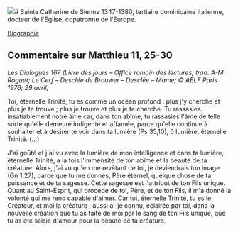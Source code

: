![](images/images/catherinedesienne.png)# Sainte Catherine de Sienne
1347-1380, tertiaire dominicaine italienne, docteur de l'Église, copatronne de l'Europe.

[Biographie](https://fr.wikipedia.org/wiki/Catherine_de_Sienne)

## Commentaire sur Matthieu 11, 25-30 <a name="matthieu-11-25-30"></a>
*Les Dialogues 167 (Livre des jours – Office romain des lectures; trad. A-M Roguet; Le Cerf – Desclée de Brouwer – Desclée – Mame; © AELF Paris 1976; 29 avril)*

Toi, éternelle Trinité, tu es comme un océan profond : plus j'y cherche et plus je te trouve ; plus je trouve et plus je te cherche. Tu rassasies insatiablement notre âme car, dans ton abîme, tu rassasies l'âme de telle sorte qu'elle demeure indigente et affamée, parce qu'elle continue à souhaiter et à désirer te voir dans ta lumière (Ps 35,10), ô lumière, éternelle Trinité. (...)

J'ai goûté et j'ai vu avec la lumière de mon intelligence et dans ta lumière, éternelle Trinité, à la fois l'immensité de ton abîme et la beauté de ta créature. Alors, j'ai vu qu'en me revêtant de toi, je deviendrais ton image (Gn 1,27), parce que tu me donnes, Père éternel, quelque chose de ta puissance et de ta sagesse. Cette sagesse est l'attribut de ton Fils unique. Quant au Saint-Esprit, qui procède de toi, Père, et de ton Fils, il m'a donné la volonté qui me rend capable d'aimer. Car toi, éternelle Trinité, tu es le Créateur, et moi la créature ; aussi ai-je connu, éclairée par toi, dans la nouvelle création que tu as faite de moi par le sang de ton Fils unique, que tu as été saisie d'amour pour la beauté de ta créature.


